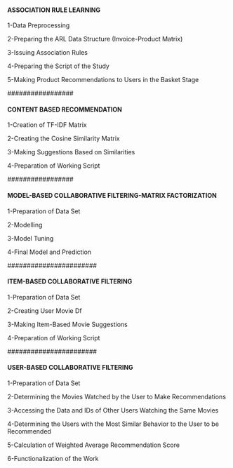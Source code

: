 #### ASSOCIATION RULE LEARNING

1-Data Preprocessing

2-Preparing the ARL Data Structure (Invoice-Product Matrix)

3-Issuing Association Rules

4-Preparing the Script of the Study

5-Making Product Recommendations to Users in the Basket Stage

#################
#### CONTENT BASED RECOMMENDATION

1-Creation of TF-IDF Matrix

2-Creating the Cosine Similarity Matrix

3-Making Suggestions Based on Similarities

4-Preparation of Working Script

#################
#### MODEL-BASED COLLABORATIVE FILTERING-MATRIX FACTORIZATION

1-Preparation of Data Set

2-Modelling

3-Model Tuning

4-Final Model and Prediction

#######################
#### ITEM-BASED COLLABORATIVE FILTERING

1-Preparation of Data Set

2-Creating User Movie Df

3-Making Item-Based Movie Suggestions

4-Preparation of Working Script

#######################
#### USER-BASED COLLABORATIVE FILTERING

1-Preparation of Data Set

2-Determining the Movies Watched by the User to Make Recommendations

3-Accessing the Data and IDs of Other Users Watching the Same Movies

4-Determining the Users with the Most Similar Behavior to the User to be Recommended

5-Calculation of Weighted Average Recommendation Score

6-Functionalization of the Work